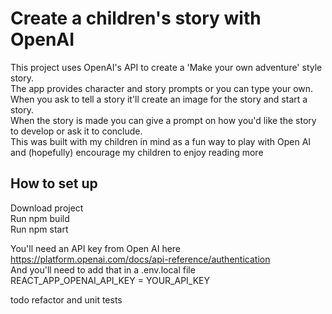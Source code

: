# Create a children's story with OpenAI

This project uses OpenAI's API to create a 'Make your own adventure' style story.  
The app provides character and story prompts or you can type your own.  
When you ask to tell a story it'll create an image for the story and start a story.  
When the story is made you can give a prompt on how you'd like the story to develop or ask it to conclude.  
This was built with my children in mind as a fun way to play with Open AI and (hopefully) encourage my children to enjoy reading more  

## How to set up

Download project  
Run npm build  
Run npm start  

You'll need an API key from Open AI here https://platform.openai.com/docs/api-reference/authentication  
And you'll need to add that in a .env.local file   
REACT_APP_OPENAI_API_KEY = YOUR_API_KEY

todo refactor and unit tests